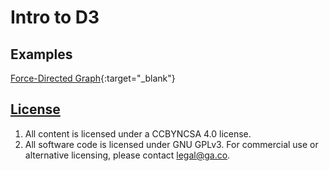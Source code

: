 
# Intro to D3




## Examples

[Force-Directed Graph](https://bl.ocks.org/mbostock/4062045){:target="_blank"}


## [License](LICENSE)

1.  All content is licensed under a CC­BY­NC­SA 4.0 license.
1.  All software code is licensed under GNU GPLv3. For commercial use or
    alternative licensing, please contact legal@ga.co.
